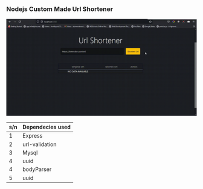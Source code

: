 ### Nodejs Custom Made Url Shortener

<img src="https://github.com/Benrobo/Url-Shortener/blob/main/demo.gif">

<table class="table table-striped">
    <thead>
        <tr>
            <th>s/n</th>
            <th>Dependecies used</th>
        </tr>
    </thead>
    <tr>
        <td>1</td>
        <td>Express</td>
    </tr>
    <tr>
        <td>2</td>
        <td>url-validation</td>
    </tr>
    <tr>
        <td>3</td>
        <td>Mysql</td>
    </tr>
    <tr>
        <td>4</td>
        <td>uuid</td>
    </tr>
    <tr>
        <td>4</td>
        <td>bodyParser</td>
    </tr>
    <tr>
        <td>5</td>
        <td>uuid</td>
    </tr>
</table>
